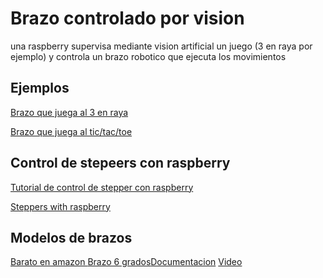 # Brazo controlado por vision

una  raspberry supervisa mediante vision artificial un juego (3 en raya por ejemplo) y controla un brazo robotico que ejecuta los movimientos

## Ejemplos

[Brazo que juega al 3 en raya](https://sites.google.com/site/roboticarevolution/brazo-robotico-jugando-al-tres-en-raya)

[Brazo que juega al tic/tac/toe](https://www.instructables.com/id/Robotic-Arm-Plays-Tic-Tac-Toe/)


## Control de stepeers con raspberry

[Tutorial de control de stepper con raspberry](https://www.rototron.info/raspberry-pi-stepper-motor-tutorial/)

[Steppers with raspberry](https://medium.com/@Keithweaver_/controlling-stepper-motors-using-python-with-a-raspberry-pi-b3fbd482f886)

## Modelos de brazos

[Barato en amazon ](https://www.amazon.es/SunFounder-Robotic-Control-rollarm-Controller/dp/B01MQE9OX0/ref=sr_1_24?ie=UTF8&qid=1550651680&sr=8-24&keywords=robotic+arm)
[Brazo 6 grados](https://www.banggood.com/es/DIY-6DOF-Robot-Arm-51-Microcontroller-Mechanical-arm-With-Claw-Holder-Digital-Servo-p-1209183.html?gmcCountry=ES&currency=EUR&createTmp=1&utm_source=googleshopping&utm_medium=cpc_union&utm_content=2zou&utm_campaign=ssc-es-all&gclid=CjwKCAiAkrTjBRAoEiwAXpf9CcqLeqt7mxoTJk6gSeJgBR4VOWJ_ufoP6QAd7S9yg1g3344qTpeo5RoC5DIQAvD_BwE&cur_warehouse=CN)[Documentacion](http://www.lewansoul.com/product/detail-6.html) [Video](https://www.youtube.com/watch?v=AyFujisGXqs)


